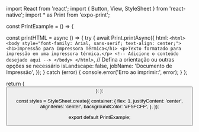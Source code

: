 import React from 'react';
import { Button, View, StyleSheet } from 'react-native';
import * as Print from 'expo-print';

const PrintExample = () => {

  const printHTML = async () => {
    try {
      await Print.printAsync({
        html: `
          <html>
            <body style="font-family: Arial, sans-serif; text-align: center;">
              <h1>Impressão para Impressora Térmica</h1>
              <p>Texto formatado para impressão em uma impressora térmica.</p>
              <!-- Adicione o conteúdo desejado aqui -->
            </body>
          </html>
        `,
        // Defina a orientação ou outras opções se necessário
        isLandscape: false,
        jobName: 'Documento de Impressão',
      });
    } catch (error) {
      console.error('Erro ao imprimir:', error);
    }
  };

  return (
    <View style={styles.container}>
      <Button title="Imprimir Documento" onPress={printHTML} />
    </View>
  );
};

const styles = StyleSheet.create({
  container: {
    flex: 1,
    justifyContent: 'center',
    alignItems: 'center',
    backgroundColor: '#F5FCFF',
  },
});

export default PrintExample;
